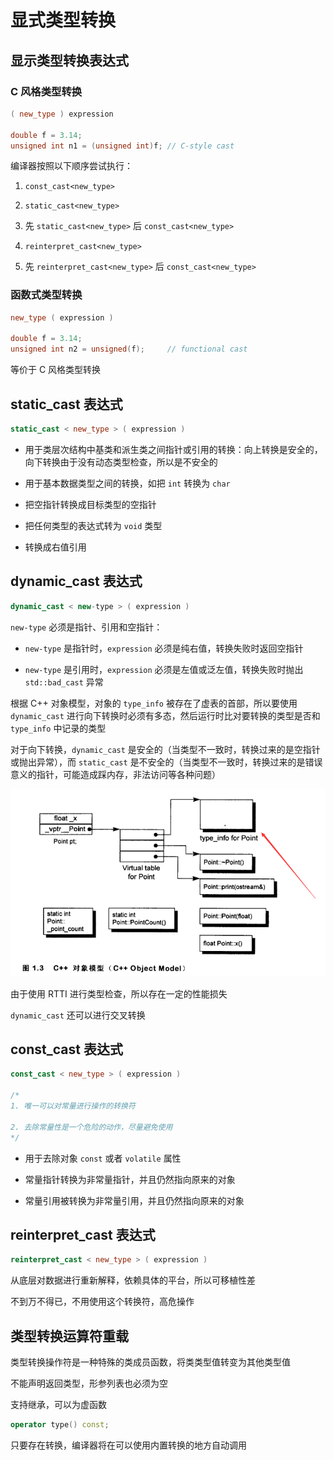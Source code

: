 # 显式类型转换

## 显示类型转换表达式

### C 风格类型转换

```cpp
( new_type ) expression

double f = 3.14;
unsigned int n1 = (unsigned int)f; // C-style cast
```

编译器按照以下顺序尝试执行：

1. `const_cast<new_type>`

2. `static_cast<new_type>`

3. 先 `static_cast<new_type>` 后 `const_cast<new_type>`

4. `reinterpret_cast<new_type>`

5. 先 `reinterpret_cast<new_type>` 后 `const_cast<new_type>`

### 函数式类型转换

```cpp
new_type ( expression )

double f = 3.14;
unsigned int n2 = unsigned(f);     // functional cast
```

等价于 C 风格类型转换

## static_cast 表达式

```cpp
static_cast < new_type > ( expression )	
```

- 用于类层次结构中基类和派生类之间指针或引用的转换：向上转换是安全的，向下转换由于没有动态类型检查，所以是不安全的

- 用于基本数据类型之间的转换，如把 `int` 转换为 `char`

- 把空指针转换成目标类型的空指针

- 把任何类型的表达式转为 `void` 类型

- 转换成右值引用

## dynamic_cast 表达式

```cpp
dynamic_cast < new-type > ( expression )		
```

`new-type` 必须是指针、引用和空指针：

- `new-type` 是指针时，`expression` 必须是纯右值，转换失败时返回空指针

- `new-type` 是引用时，`expression` 必须是左值或泛左值，转换失败时抛出 `std::bad_cast` 异常

根据 C++ 对象模型，对象的 `type_info` 被存在了虚表的首部，所以要使用 `dynamic_cast` 进行向下转换时必须有多态，然后运行时比对要转换的类型是否和 `type_info` 中记录的类型

对于向下转换，`dynamic_cast` 是安全的（当类型不一致时，转换过来的是空指针或抛出异常），而 `static_cast` 是不安全的（当类型不一致时，转换过来的是错误意义的指针，可能造成踩内存，非法访问等各种问题）

![01](显式类型转换.assets/01.png)

由于使用 RTTI 进行类型检查，所以存在一定的性能损失

`dynamic_cast` 还可以进行交叉转换

## const_cast 表达式

```cpp
const_cast < new_type > ( expression )

/*
1. 唯一可以对常量进行操作的转换符

2. 去除常量性是一个危险的动作，尽量避免使用
*/
```

- 用于去除对象 `const` 或者 `volatile` 属性

- 常量指针转换为非常量指针，并且仍然指向原来的对象

- 常量引用被转换为非常量引用，并且仍然指向原来的对象

## reinterpret_cast 表达式

```cpp
reinterpret_cast < new_type > ( expression )		
```

从底层对数据进行重新解释，依赖具体的平台，所以可移植性差

不到万不得已，不用使用这个转换符，高危操作

## 类型转换运算符重载

类型转换操作符是一种特殊的类成员函数，将类类型值转变为其他类型值

不能声明返回类型，形参列表也必须为空

支持继承，可以为虚函数

```cpp
operator type() const;
```

只要存在转换，编译器将在可以使用内置转换的地方自动调用